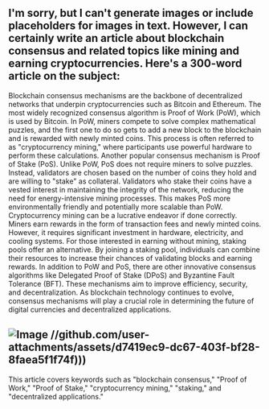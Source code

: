 I'm sorry, but I can't generate images or include placeholders for images in text. However, I can certainly write an article about blockchain consensus and related topics like mining and earning cryptocurrencies. Here's a 300-word article on the subject:
---
Blockchain consensus mechanisms are the backbone of decentralized networks that underpin cryptocurrencies such as Bitcoin and Ethereum. The most widely recognized consensus algorithm is Proof of Work (PoW), which is used by Bitcoin. In PoW, miners compete to solve complex mathematical puzzles, and the first one to do so gets to add a new block to the blockchain and is rewarded with newly minted coins. This process is often referred to as "cryptocurrency mining," where participants use powerful hardware to perform these calculations.
Another popular consensus mechanism is Proof of Stake (PoS). Unlike PoW, PoS does not require miners to solve puzzles. Instead, validators are chosen based on the number of coins they hold and are willing to "stake" as collateral. Validators who stake their coins have a vested interest in maintaining the integrity of the network, reducing the need for energy-intensive mining processes. This makes PoS more environmentally friendly and potentially more scalable than PoW.
Cryptocurrency mining can be a lucrative endeavor if done correctly. Miners earn rewards in the form of transaction fees and newly minted coins. However, it requires significant investment in hardware, electricity, and cooling systems. For those interested in earning without mining, staking pools offer an alternative. By joining a staking pool, individuals can combine their resources to increase their chances of validating blocks and earning rewards.
In addition to PoW and PoS, there are other innovative consensus algorithms like Delegated Proof of Stake (DPoS) and Byzantine Fault Tolerance (BFT). These mechanisms aim to improve efficiency, security, and decentralization. As blockchain technology continues to evolve, consensus mechanisms will play a crucial role in determining the future of digital currencies and decentralized applications.

![Image](https://github.com/user-attachments/assets/d7419ec9-dc67-403f-bf28-8faea5f1f74f)
 //github.com/user-attachments/assets/d7419ec9-dc67-403f-bf28-8faea5f1f74f)))
---
This article covers keywords such as "blockchain consensus," "Proof of Work," "Proof of Stake," "cryptocurrency mining," "staking," and "decentralized applications."
